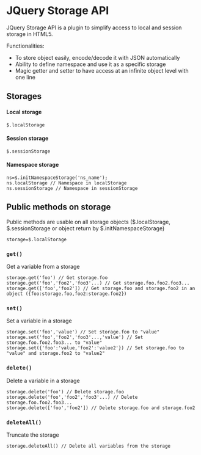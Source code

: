 JQuery Storage API
==================

JQuery Storage API is a plugin to simplify access to local and session storage in HTML5.

Functionalities:
* To store object easily, encode/decode it with JSON automatically
* Ability to define namespace and use it as a specific storage
* Magic getter and setter to have access at an infinite object level with one line


Storages
--------
#### Local storage
    $.localStorage

#### Session storage
    $.sessionStorage
    
#### Namespace storage
    ns=$.initNamespaceStorage('ns_name');
    ns.localStorage // Namespace in localStorage
    ns.sessionStorage // Namespace in sessionStorage


Public methods on storage
-------------------------

Public methods are usable on all storage objects ($.localStorage, $.sessionStorage or object return by $.initNamespaceStorage)

    storage=$.localStorage

### `get()`
Get a variable from a storage

    storage.get('foo') // Get storage.foo
    storage.get('foo','foo2','foo3'...) // Get storage.foo.foo2.foo3...
    storage.get(['foo','foo2']) // Get storage.foo and storage.foo2 in an object ({foo:storage.foo,foo2:storage.foo2})
    
### `set()`
Set a variable in a storage

    storage.set('foo','value') // Set storage.foo to "value"
    storage.set('foo','foo2','foo3'...,'value') // Set storage.foo.foo2.foo3... to "value"
    storage.set({'foo':'value,'foo2':'value2'}) // Set storage.foo to "value" and storage.foo2 to "value2"

### `delete()`
Delete a variable in a storage

    storage.delete('foo') // Delete storage.foo
    storage.delete('foo','foo2','foo3'...) // Delete storage.foo.foo2.foo3...
    storage.delete(['foo','foo2']) // Delete storage.foo and storage.foo2
    
### `deleteAll()`
Truncate the storage

    storage.deleteAll() // Delete all variables from the storage
